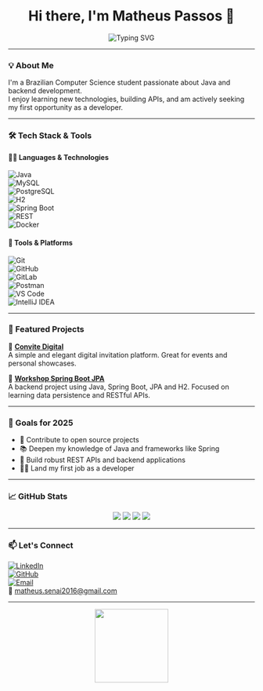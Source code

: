 <h1 align="center">Hi there, I'm Matheus Passos 👋</h1>
<p align="center">
  <img src="https://readme-typing-svg.demolab.com?font=Fira+Code&weight=600&size=24&pause=1000&center=true&vCenter=true&width=600&lines=Computer+Science+Student;Java+Enthusiast;Lifelong+Learner+%7C+Gamer+%7C+Brazilian" alt="Typing SVG" />
</p>

---

### 💡 About Me

I'm a Brazilian Computer Science student passionate about Java and backend development.  
I enjoy learning new technologies, building APIs, and am actively seeking my first opportunity as a developer.

---

### 🛠️ Tech Stack & Tools

#### 👨‍💻 Languages & Technologies  
![Java](https://img.shields.io/badge/Java-%23ED8B00.svg?style=for-the-badge&logo=openjdk&logoColor=white)  
![MySQL](https://img.shields.io/badge/MySQL-4479A1.svg?style=for-the-badge&logo=mysql&logoColor=white)  
![PostgreSQL](https://img.shields.io/badge/PostgreSQL-316192.svg?style=for-the-badge&logo=postgresql&logoColor=white)  
![H2](https://img.shields.io/badge/H2-006666.svg?style=for-the-badge&logo=h2&logoColor=white)  
![Spring Boot](https://img.shields.io/badge/Spring_Boot-6DB33F.svg?style=for-the-badge&logo=spring-boot&logoColor=white)  
![REST](https://img.shields.io/badge/REST-API-%23007ACC.svg?style=for-the-badge&logo=flask&logoColor=white)  
![Docker](https://img.shields.io/badge/Docker-2496ED.svg?style=for-the-badge&logo=docker&logoColor=white)

#### 🧰 Tools & Platforms  
![Git](https://img.shields.io/badge/Git-F05032.svg?style=for-the-badge&logo=git&logoColor=white)  
![GitHub](https://img.shields.io/badge/GitHub-181717.svg?style=for-the-badge&logo=github&logoColor=white)  
![GitLab](https://img.shields.io/badge/GitLab-FC6D26.svg?style=for-the-badge&logo=gitlab&logoColor=white)  
![Postman](https://img.shields.io/badge/Postman-FF6C37.svg?style=for-the-badge&logo=postman&logoColor=white)  
![VS Code](https://img.shields.io/badge/VS%20Code-0078d7.svg?style=for-the-badge&logo=visual-studio-code&logoColor=white)  
![IntelliJ IDEA](https://img.shields.io/badge/IntelliJIDEA-000000.svg?style=for-the-badge&logo=intellij-idea&logoColor=white)

---

### 🚀 Featured Projects

🔗 [**Convite Digital**](https://github.com/MatheusP4ssos/Convite-Digital)  
A simple and elegant digital invitation platform. Great for events and personal showcases.

🔗 [**Workshop Spring Boot JPA**](https://github.com/MatheusP4ssos/workshop-springboot-jpa)  
A backend project using Java, Spring Boot, JPA and H2. Focused on learning data persistence and RESTful APIs.

---

### 🎯 Goals for 2025

- 🔨 Contribute to open source projects  
- 📚 Deepen my knowledge of Java and frameworks like Spring  
- 🧪 Build robust REST APIs and backend applications  
- 👨‍💼 Land my first job as a developer

---

### 📈 GitHub Stats

<p align="center">
  <img src="http://github-profile-summary-cards.vercel.app/api/cards/profile-details?username=MatheusP4ssos&theme=tokyonight" />
  <img src="http://github-profile-summary-cards.vercel.app/api/cards/stats?username=MatheusP4ssos&theme=tokyonight" />
  <img src="http://github-profile-summary-cards.vercel.app/api/cards/most-commit-language?username=MatheusP4ssos&theme=tokyonight" />
  <img src="http://github-profile-summary-cards.vercel.app/api/cards/productive-time?username=MatheusP4ssos&theme=tokyonight&utcOffset=-3" />
</p>

---

### 📫 Let's Connect

[![LinkedIn](https://img.shields.io/badge/-Matheus%20Passos-blue?style=for-the-badge&logo=linkedin&logoColor=white)](https://www.linkedin.com/in/math-holanda/)  
[![GitHub](https://img.shields.io/badge/-GitHub-181717?style=for-the-badge&logo=github&logoColor=white)](https://github.com/MatheusP4ssos)  
[![Email](https://img.shields.io/badge/Email-D14836?style=for-the-badge&logo=gmail&logoColor=white)](mailto:matheus.senai2016@gmail.com)  
📧 matheus.senai2016@gmail.com

---

<p align="center">
  <img src="https://media.giphy.com/media/iIqmM5tTjmpOB9mpbn/giphy.gif" width="150">
</p>

